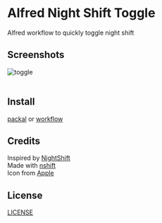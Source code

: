 # Alfred Night Shift Toggle
Alfred workflow to quickly toggle night shift

## Screenshots
![toggle](https://raw.githubusercontent.com/enzosv/alfred-nightshift-toggle/master/toggle.png)<br><br>

## Install
[packal](http://www.packal.org/workflow/nightshifttoggle) or [workflow](https://github.com/enzosv/alfred-nightshift-toggle/blob/master/NightShiftToggle.alfredworkflow?raw=true)

## Credits
Inspired by [NightShift](http://www.packal.org/workflow/nightshift)<br>
Made with [nshift](https://github.com/jenghis/nshift)<br>
Icon from [Apple](https://support.apple.com/library/content/dam/edam/applecare/images/en_US/macos/macos-sierra-night-shift-icon-black.png)

## License
[LICENSE](https://raw.githubusercontent.com/enzosv/alfred-nightshift-toggle/master/LICENSE) 
